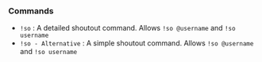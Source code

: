 

### Commands 

- `!so` : A detailed shoutout command. Allows `!so @username` and `!so username`
- `!so - Alternative` : A simple shoutout command. Allows `!so @username` and `!so username`